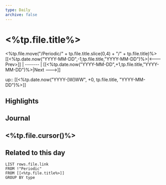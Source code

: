 ```yaml
---
type: Daily
archive: false
---
```


# <%tp.file.title%>

<%tp.file.move("/Periodic/" + tp.file.title.slice(0,4) + "/" + tp.file.title)%>[[<%tp.date.now("YYYY-MM-DD",-1,tp.file.title,"YYYY-MM-DD")%>|<--- Prev>]] | ------- | [[<%tp.date.now("YYYY-MM-DD",+1,tp.file.title,"YYYY-MM-DD")%>|Next --->]]

up:: [[<%tp.date.now("YYYY-[W]WW", +0, tp.file.title, "YYYY-MM-DD")%>]]

## Highlights

## Journal

<%tp.file.cursor()%>
---

## Related to this day

```dataview
LIST rows.file.link
FROM !"Periodic"
FROM [[<%tp.file.title%>]]
GROUP BY type
```
